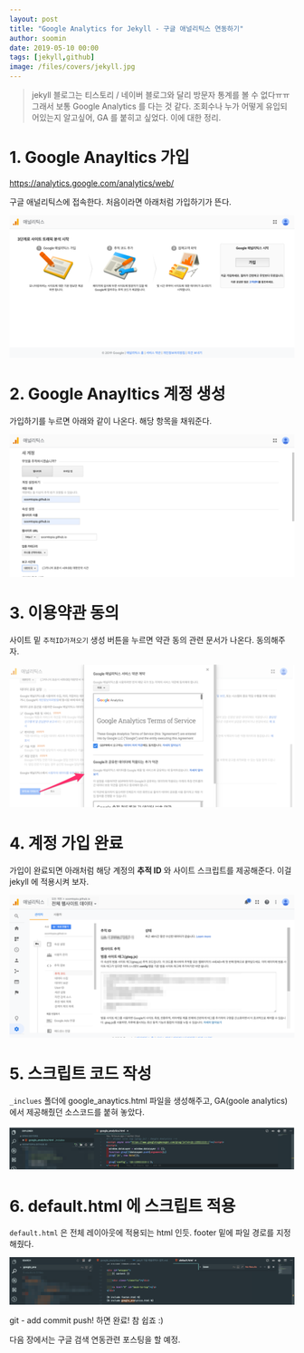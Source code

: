 ```yaml
---
layout: post
title: "Google Analytics for Jekyll - 구글 애널리틱스 연동하기"
author: soomin
date: 2019-05-10 00:00
tags: [jekyll,github]
image: /files/covers/jekyll.jpg
---
```


> jekyll 블로그는 티스토리 / 네이버 블로그와 달리 방문자 통계를 볼 수 없다ㅠㅠ 그래서 보통 Google Analytics 를 다는 것 같다. 조회수나 누가 어떻게 유입되어있는지 알고싶어, GA 를 붙히고 싶었다. 이에 대한 정리.


# 1. Google Anayltics 가입

<https://analytics.google.com/analytics/web/>

구글 애널리틱스에 접속한다. 처음이라면 아래처럼 가입하기가 뜬다. 

![애널리틱스 접속](/files/jekyll/jekyll-ga01.png)


# 2. Google Anayltics 계정 생성

가입하기를 누르면 아래와 같이 나온다. 해당 항목을 채워준다.

![계정 생성](/files/jekyll/jekyll-ga02.png)

# 3. 이용약관 동의

사이트 밑 `추적ID가져오기` 생성 버튼을 누르면 약관 동의 관련 문서가 나온다. 동의해주자.

![약관 동의](/files/jekyll/jekyll-ga03.png)


# 4. 계정 가입 완료

가입이 완료되면 아래처럼 해당 계정의 __추적 ID__ 와 사이트 스크립트를 제공해준다. 이걸 jekyll 에 적용시켜 보자. 

![추적 ID 및 코드 생성](/files/jekyll/jekyll-ga04.png)


# 5. 스크립트 코드 작성

`_inclues` 폴더에 google_anaytics.html 파일을 생성해주고, GA(goole analytics)에서 제공해줬던 소스코드를 붙혀 놓았다.

![추적 ID 및 코드 생성](/files/jekyll/jekyll-ga05.png)

# 6. default.html 에 스크립트 적용

`default.html` 은 전체 레이아웃에 적용되는 html 인듯. footer 밑에 파일 경로를 지정해줬다. 

![추적 ID 및 코드 생성](/files/jekyll/jekyll-ga06.png)

git - add commit push! 하면 완료! 참 쉽죠 :) 

다음 장에서는 구글 검색 연동관련 포스팅을 할 예정.